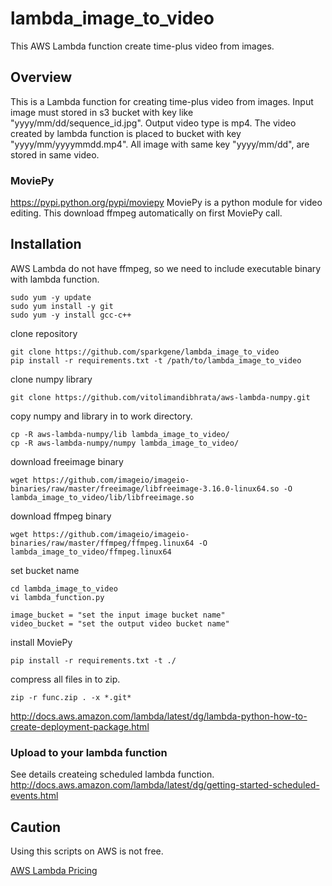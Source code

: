 # lambda_image_to_video
This AWS Lambda function create time-plus video from images.

## Overview

This is a Lambda function for creating time-plus video from images.
Input image must stored in s3 bucket with key like "yyyy/mm/dd/sequence_id.jpg".
Output video type is mp4. The video created by lambda function is placed to bucket with key "yyyy/mm/yyyymmdd.mp4".
All image with same key "yyyy/mm/dd", are stored in same video.

### MoviePy
https://pypi.python.org/pypi/moviepy
MoviePy is a python module for video editing.
This download ffmpeg automatically on first MoviePy call.

## Installation

AWS Lambda do not have ffmpeg, so we need to include executable binary with lambda function.
```
sudo yum -y update
sudo yum install -y git
sudo yum -y install gcc-c++
```

clone repository
```
git clone https://github.com/sparkgene/lambda_image_to_video
pip install -r requirements.txt -t /path/to/lambda_image_to_video
```

clone numpy library
```
git clone https://github.com/vitolimandibhrata/aws-lambda-numpy.git
```

copy numpy and library in to work directory.
```
cp -R aws-lambda-numpy/lib lambda_image_to_video/
cp -R aws-lambda-numpy/numpy lambda_image_to_video/
```

download freeimage binary
```
wget https://github.com/imageio/imageio-binaries/raw/master/freeimage/libfreeimage-3.16.0-linux64.so -O lambda_image_to_video/lib/libfreeimage.so
```

download ffmpeg binary
```
wget https://github.com/imageio/imageio-binaries/raw/master/ffmpeg/ffmpeg.linux64 -O lambda_image_to_video/ffmpeg.linux64
```

set bucket name
```
cd lambda_image_to_video
vi lambda_function.py

image_bucket = "set the input image bucket name"
video_bucket = "set the output video bucket name"
```

install MoviePy
```
pip install -r requirements.txt -t ./
```

compress all files in to zip.
```
zip -r func.zip . -x *.git*
```
http://docs.aws.amazon.com/lambda/latest/dg/lambda-python-how-to-create-deployment-package.html

### Upload to your lambda function
  See details createing scheduled lambda function.
  http://docs.aws.amazon.com/lambda/latest/dg/getting-started-scheduled-events.html

## Caution

Using this scripts on AWS is not free.

[AWS Lambda Pricing](https://aws.amazon.com/lambda/pricing/)
